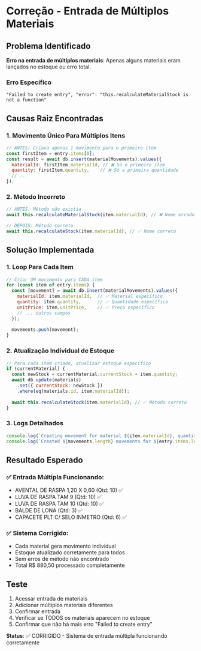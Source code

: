 # Correção - Entrada de Múltiplos Materiais

## Problema Identificado

**Erro na entrada de múltiplos materiais**: Apenas alguns materiais eram lançados no estoque ou erro total.

### Erro Específico
```
"Failed to create entry", "error": "this.recalculateMaterialStock is not a function"
```

## Causas Raiz Encontradas

### 1. **Movimento Único Para Múltiplos Itens**
```javascript
// ANTES: Criava apenas 1 movimento para o primeiro item
const firstItem = entry.items[0];
const result = await db.insert(materialMovements).values({
  materialId: firstItem.materialId, // ❌ Só o primeiro item
  quantity: firstItem.quantity,    // ❌ Só a primeira quantidade
  // ...
});
```

### 2. **Método Incorreto**
```javascript
// ANTES: Método não existia
await this.recalculateMaterialStock(item.materialId); // ❌ Nome errado

// DEPOIS: Método correto
await this.recalculateStock(item.materialId); // ✅ Nome correto
```

## Solução Implementada

### **1. Loop Para Cada Item**
```javascript
// Criar UM movimento para CADA item
for (const item of entry.items) {
  const [movement] = await db.insert(materialMovements).values({
    materialId: item.materialId,  // ✅ Material específico
    quantity: item.quantity,      // ✅ Quantidade específica
    unitPrice: item.unitPrice,    // ✅ Preço específico
    // ... outros campos
  });
  
  movements.push(movement);
}
```

### **2. Atualização Individual de Estoque**
```javascript
// Para cada item criado, atualizar estoque específico
if (currentMaterial) {
  const newStock = currentMaterial.currentStock + item.quantity;
  await db.update(materials)
    .set({ currentStock: newStock })
    .where(eq(materials.id, item.materialId));
  
  await this.recalculateStock(item.materialId); // ✅ Método correto
}
```

### **3. Logs Detalhados**
```javascript
console.log(`Creating movement for material ${item.materialId}, quantity: ${item.quantity}`);
console.log(`Created ${movements.length} movements for ${entry.items.length} items`);
```

## Resultado Esperado

### ✅ **Entrada Múltipla Funcionando:**
- AVENTAL DE RASPA 1,20 X 0,60 (Qtd: 10) ✅
- LUVA DE RASPA TAM 9 (Qtd: 10) ✅  
- LUVA DE RASPA TAM 10 (Qtd: 10) ✅
- BALDE DE LONA (Qtd: 3) ✅
- CAPACETE PLT C/ SELO INMETRO (Qtd: 6) ✅

### ✅ **Sistema Corrigido:**
- Cada material gera movimento individual
- Estoque atualizado corretamente para todos
- Sem erros de método não encontrado
- Total R$ 880,50 processado completamente

## Teste

1. Acessar entrada de materiais
2. Adicionar múltiplos materiais diferentes
3. Confirmar entrada
4. Verificar se TODOS os materiais aparecem no estoque
5. Confirmar que não há mais erro "Failed to create entry"

**Status**: ✅ CORRIGIDO - Sistema de entrada múltipla funcionando corretamente